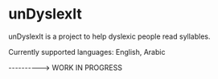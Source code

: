 # unDyslexIt
unDyslexIt is a project to help dyslexic people read syllables.

Currently supported languages: English, Arabic


----------> WORK IN PROGRESS
